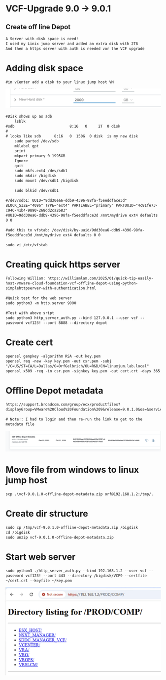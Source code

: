 # VCF-Upgrade 9.0 -> 9.0.1

## Create off line Depot

```
A Server with disk space is need!
I used my Linix jump server and added an extra disk with 2TB
And then a https server with auth is needed vor the VCF upgrade
```

# Adding disk space
```
#in vCenter add a disk to your linux jump host VM
```

![GitHub](AddDisk1.png)

```
#Disk shows up as adb
	lsblk
#sdb                         8:16   0     2T  0 disk
#
# looks like sdb      8:16   0  150G  0 disk  is my new disk 
	sudo parted /dev/sdb
	mklabel gpt
	print
	mkpart primary 0 1995GB
	Ignore
	quit
	sudo mkfs.ext4 /dev/sdb1
	sudo mkdir /bigdisk
	sudo mount /dev/sdb1 /bigdisk
	
	sudo blkid /dev/sdb1

#/dev/sdb1: UUID="9dd30ea6-ddb9-4396-98fa-f5eeddface3d" BLOCK_SIZE="4096" TYPE="ext4" PARTLABEL="primary" PARTUUID="4c81fe73-c946-41b4-9890-268dd2ca2683"
#UUID=9dd30ea6-ddb9-4396-98fa-f5eeddface3d /mnt/mydrive ext4 defaults 0 0

#add this to vfstab: /dev/disk/by-uuid/9dd30ea6-ddb9-4396-98fa-f5eeddface3d /mnt/mydrive ext4 defaults 0 0

sudo vi /etc/vfstab
```

# Creating quick https server

```
Following William: https://williamlam.com/2025/01/quick-tip-easily-host-vmware-cloud-foundation-vcf-offline-depot-using-python-simplehttpserver-with-authentication.html

#Quick test for the web server
sudo python3 -m http.server 9000

#Test with above sript
sudo python3 http_server_auth.py --bind 127.0.0.1 --user vcf --password vcf123! --port 8888 --directory depot
```
# Create cert

```
openssl genpkey -algorithm RSA -out key.pem
openssl req -new -key key.pem -out csr.pem -subj "/C=US/ST=CA/L=Dallas/O=OrfGelbrich/OU=R&D/CN=linuxjum.lab.local"
openssl x509 -req -in csr.pem -signkey key.pem -out cert.crt -days 365
```

# Offline Depot metadata

```
https://support.broadcom.com/group/ecx/productfiles?displayGroup=VMware%20Cloud%20Foundation%209&release=9.0.1.0&os=&servicePk=534266&language=EN&groupId=534924&viewGroup=true

# Note!: I had to login and then re-run the link to get to the metadata file

```

![GitHub](MetaData1.png)

# Move file from windows to linux jump host

```
scp .\vcf-9.0.1.0-offline-depot-metadata.zip orf@192.168.1.2:/tmp/.
```

# Create dir structure

```
sudo cp /tmp/vcf-9.0.1.0-offline-depot-metadata.zip /bigdisk
cd /bigdisk
sudo unzip vcf-9.0.1.0-offline-depot-metadata.zip

```

# Start web server

```
sudo python3 ./http_server_auth.py --bind 192.168.1.2 --user vcf --password vcf123! --port 443 --directory /bigdisk/VCF9 --certfile ~/cert.crt --keyfile ~/key.pem
```

![GitHub](WebServer1.png)







